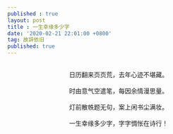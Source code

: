 ```yaml
---
published : true 
layout: post
title : 一生幸缘多少字
date: '2020-02-21 22:01:00 +0800'
tag: 故辞依旧
published: true
---
```


<br>
<div style="text-align:center;">
日历翻来页页荒，去年心迹不堪藏。
<br>
<br>
时由意气空遣笔，每因余情漫思量。
<br>
<br>
灯前散帙题无句，案上闲书尘满妆。
<br>
<br>
一生幸缘多少字，字字惆怅在诗行！
</div>
